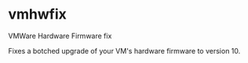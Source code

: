 vmhwfix
=======

VMWare Hardware Firmware fix

Fixes a botched upgrade of your VM's hardware firmware to version 10.
